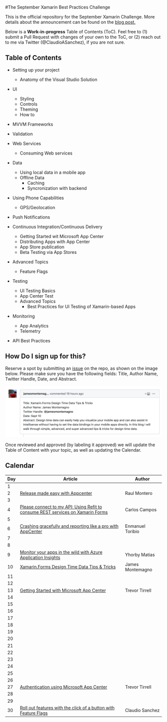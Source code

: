 #The September Xamarin Best Practices Challenge

This is the official repository for the September Xamarin Challenge. More details about the announcement can be found on the [blog post.](https://medium.com/@claudiosanchez/the-september-xamarin-best-practices-challenge-819e098c8314)

Below is a **Work-in-progress** Table of Contents (ToC). Feel free to (1) submit a Pull Request with changes of your own to the ToC, or (2) reach out to me via Twitter (@ClaudioASanchez), if you are not sure. 

## Table of Contents

* Setting up your project
    * Anatomy of the Visual Studio Solution

* UI
    * Styling
    * Controls
    * Theming
    * How to 

* MVVM Frameworks

* Validation


* Web Services
    * Consuming Web services

* Data
    * Using local data in a mobile app
    * Offline Data
        * Caching
        * Syncronization with backend

* Using Phone Capabilities
    * GPS/Geolocation

* Push Notifications

* Continuous Integration/Continuous Delivery
    * Getting Started wit Microsoft App Center 
    * Distributing Apps with App Center
    * App Store publication
    * Beta Testing via App Stores 

* Advanced Topics
    * Feature Flags

* Testing 
    * UI Testing Basics 
    * App Center Test
    * Advanced Topics
        * Best Practices for UI Testing of Xamarin-based Apps

* Monitoring
    * App Analytics
    * Telemetry 

* API Best Practices


## How Do I sign up for this?

Reserve a spot by submitting an [issue](https://github.com/claudiosanchez/SeptemberXamarinChallenge/issues/new) on the repo, as shown on the image below. Please make sure you have the following fields: Title, Author Name, Twitter Handle, Date, and Abstract. 

![](images/issue-example.png)

Once reviewed and approved (by labeling it approved) we will update the Table of Content with your topic, as well as updating the Calendar.


## Calendar

|Day| Article | Author |
|--|--|--|
|1|||
|2|[Release made easy with Appcenter](https://github.com/claudiosanchez/SeptemberXamarinChallenge/issues/2)|Raul Montero|
|3|||
|4|[Please connect to my API: Using Refit to consume REST services on Xamarin Forms](https://github.com/claudiosanchez/SeptemberXamarinChallenge/issues/4)|Carlos Campos|
|5|||
|6|[Crashing gracefully and reporting like a pro with AppCenter](https://github.com/claudiosanchez/SeptemberXamarinChallenge/issues/3)|Enmanuel Toribio|
|7|||
|8|||
|9|[Monitor your apps in the wild with Azure Application Insights](https://github.com/claudiosanchez/SeptemberXamarinChallenge/issues/5)|Yhorby Matias|
|10|[Xamarin.Forms Design Time Data Tips & Tricks](https://github.com/claudiosanchez/SeptemberXamarinChallenge/issues/7)|James Montemagno|
|11|||
|12|||
|13|[Getting Started with Microsoft App Center](https://github.com/claudiosanchez/SeptemberXamarinChallenge/issues/9)|Trevor Tirrell|
|14|||
|15|||
|16|||
|17|||
|18|||
|19|||
|20|||
|21|||
|22|||
|23|||
|24|||
|25|||
|26|||
|27|[Authentication using Microsoft App Center](https://github.com/claudiosanchez/SeptemberXamarinChallenge/issues/10)|Trevor Tirrell|
|28|||
|29|||
|30|[Roll out features with the click of a button with Feature Flags](https://github.com/claudiosanchez/SeptemberXamarinChallenge/issues/1)|Claudio Sanchez|




